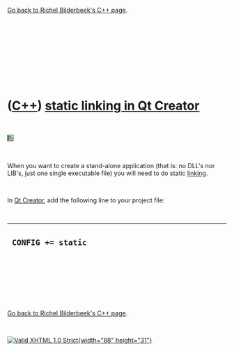 

[Go back to Richel Bilderbeek's C++ page](Cpp.htm).

 

 

 

 

 

([C++](Cpp.htm)) [static linking in Qt Creator](CppQtCreatorLinkStatic.htm)
===========================================================================

 

![Qt Creator](PicQtCreator.png)

 

When you want to create a stand-alone application (that is: no DLL's nor
LIB's, just one single executable file) you will need to do static
[linking](CppLink.htm).

 

In [Qt Creator](CppQtCreator.htm), add the following line to your
project file:

 

  ---------------------
  ` CONFIG += static`
  ---------------------

 

 

 

 

[Go back to Richel Bilderbeek's C++ page](Cpp.htm).



 

[![Valid XHTML 1.0 Strict](valid-xhtml10.png){width="88"
height="31"}](http://validator.w3.org/check?uri=referer)
